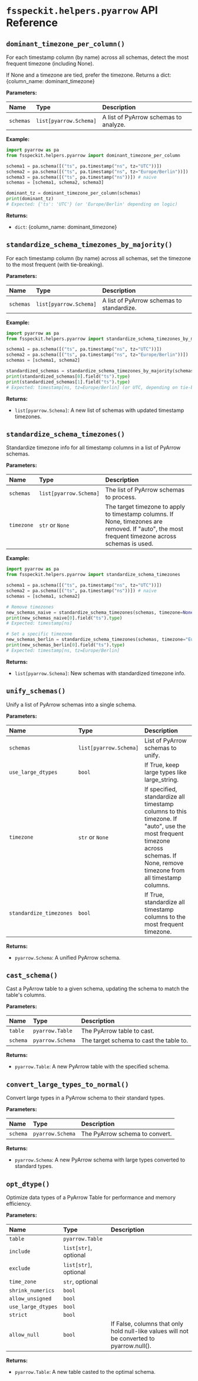 # `fsspeckit.helpers.pyarrow` API Reference

## `dominant_timezone_per_column()`

For each timestamp column (by name) across all schemas, detect the most frequent timezone (including None).

If None and a timezone are tied, prefer the timezone. Returns a dict: {column_name: dominant_timezone}

**Parameters:**

| Name | Type | Description |
|:---|:---|:---|
| `schemas` | `list[pyarrow.Schema]` | A list of PyArrow schemas to analyze. |

**Example:**

```python
import pyarrow as pa
from fsspeckit.helpers.pyarrow import dominant_timezone_per_column

schema1 = pa.schema([("ts", pa.timestamp("ns", tz="UTC"))])
schema2 = pa.schema([("ts", pa.timestamp("ns", tz="Europe/Berlin"))])
schema3 = pa.schema([("ts", pa.timestamp("ns"))]) # naive
schemas = [schema1, schema2, schema3]

dominant_tz = dominant_timezone_per_column(schemas)
print(dominant_tz)
# Expected: {'ts': 'UTC'} (or 'Europe/Berlin' depending on logic)
```

**Returns:**

- `dict`: {column_name: dominant_timezone}

## `standardize_schema_timezones_by_majority()`

For each timestamp column (by name) across all schemas, set the timezone to the most frequent (with tie-breaking).

**Parameters:**

| Name | Type | Description |
|:---|:---|:---|
| `schemas` | `list[pyarrow.Schema]` | A list of PyArrow schemas to standardize. |

**Example:**

```python
import pyarrow as pa
from fsspeckit.helpers.pyarrow import standardize_schema_timezones_by_majority

schema1 = pa.schema([("ts", pa.timestamp("ns", tz="UTC"))])
schema2 = pa.schema([("ts", pa.timestamp("ns", tz="Europe/Berlin"))])
schemas = [schema1, schema2]

standardized_schemas = standardize_schema_timezones_by_majority(schemas)
print(standardized_schemas[0].field("ts").type)
print(standardized_schemas[1].field("ts").type)
# Expected: timestamp[ns, tz=Europe/Berlin] (or UTC, depending on tie-breaking)
```

**Returns:**

- `list[pyarrow.Schema]`: A new list of schemas with updated timestamp timezones.

## `standardize_schema_timezones()`

Standardize timezone info for all timestamp columns in a list of PyArrow schemas.

**Parameters:**

| Name | Type | Description |
|:---|:---|:---|
| `schemas` | `list[pyarrow.Schema]` | The list of PyArrow schemas to process. |
| `timezone` | `str` or `None` | The target timezone to apply to timestamp columns. If None, timezones are removed. If "auto", the most frequent timezone across schemas is used. |

**Example:**

```python
import pyarrow as pa
from fsspeckit.helpers.pyarrow import standardize_schema_timezones

schema1 = pa.schema([("ts", pa.timestamp("ns", tz="UTC"))])
schema2 = pa.schema([("ts", pa.timestamp("ns"))]) # naive
schemas = [schema1, schema2]

# Remove timezones
new_schemas_naive = standardize_schema_timezones(schemas, timezone=None)
print(new_schemas_naive[0].field("ts").type)
# Expected: timestamp[ns]

# Set a specific timezone
new_schemas_berlin = standardize_schema_timezones(schemas, timezone="Europe/Berlin")
print(new_schemas_berlin[0].field("ts").type)
# Expected: timestamp[ns, tz=Europe/Berlin]
```

**Returns:**

- `list[pyarrow.Schema]`: New schemas with standardized timezone info.

## `unify_schemas()`

Unify a list of PyArrow schemas into a single schema.

**Parameters:**

| Name | Type | Description |
|:---|:---|:---|
| `schemas` | `list[pyarrow.Schema]` | List of PyArrow schemas to unify. |
| `use_large_dtypes` | `bool` | If True, keep large types like large_string. |
| `timezone` | `str` or `None` | If specified, standardize all timestamp columns to this timezone. If "auto", use the most frequent timezone across schemas. If None, remove timezone from all timestamp columns. |
| `standardize_timezones` | `bool` | If True, standardize all timestamp columns to the most frequent timezone. |

**Returns:**

- `pyarrow.Schema`: A unified PyArrow schema.

## `cast_schema()`

Cast a PyArrow table to a given schema, updating the schema to match the table's columns.

**Parameters:**

| Name | Type | Description |
|:---|:---|:---|
| `table` | `pyarrow.Table` | The PyArrow table to cast. |
| `schema` | `pyarrow.Schema` | The target schema to cast the table to. |

**Returns:**

- `pyarrow.Table`: A new PyArrow table with the specified schema.

## `convert_large_types_to_normal()`

Convert large types in a PyArrow schema to their standard types.

**Parameters:**

| Name | Type | Description |
|:---|:---|:---|
| `schema` | `pyarrow.Schema` | The PyArrow schema to convert. |

**Returns:**

- `pyarrow.Schema`: A new PyArrow schema with large types converted to standard types.

## `opt_dtype()`

Optimize data types of a PyArrow Table for performance and memory efficiency.

**Parameters:**

| Name | Type | Description |
|:---|:---|:---|
| `table` | `pyarrow.Table` | |
| `include` | `list[str]`, optional | |
| `exclude` | `list[str]`, optional | |
| `time_zone` | `str`, optional | |
| `shrink_numerics` | `bool` | |
| `allow_unsigned` | `bool` | |
| `use_large_dtypes` | `bool` | |
| `strict` | `bool` | |
| `allow_null` | `bool` | If False, columns that only hold null-like values will not be converted to pyarrow.null(). |

**Returns:**

- `pyarrow.Table`: A new table casted to the optimal schema.